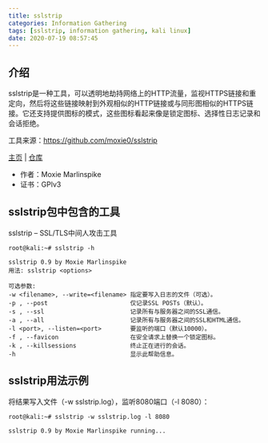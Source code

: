 ```yaml
---
title: sslstrip
categories: Information Gathering
tags: [sslstrip, information gathering, kali linux]
date: 2020-07-19 08:57:45
---
```


介绍
------
sslstrip是一种工具，可以透明地劫持网络上的HTTP流量，监视HTTPS链接和重定向，然后将这些链接映射到外观相似的HTTP链接或与同形图相似的HTTPS链接。它还支持提供图标的模式，这些图标看起来像是锁定图标、选择性日志记录和会话拒绝。  

工具来源：https://github.com/moxie0/sslstrip  

[主页][1] | [仓库][2]  

+ 作者：Moxie Marlinspike
+ 证书：GPlv3  

sslstrip包中包含的工具
------

sslstrip – SSL/TLS中间人攻击工具  

```
root@kali:~# sslstrip -h

sslstrip 0.9 by Moxie Marlinspike
用法: sslstrip <options>

可选参数:
-w <filename>, --write=<filename> 指定要写入日志的文件（可选）。
-p , --post                       仅记录SSL POSTs（默认）。
-s , --ssl                        记录所有与服务器之间的SSL通信。
-a , --all                        记录所有与服务器之间的SSL和HTML通信。
-l <port>, --listen=<port>        要监听的端口（默认10000）。
-f , --favicon                    在安全请求上替换一个锁定图标。
-k , --killsessions               终止正在进行的会话。
-h                                显示此帮助信息。
```

sslstrip用法示例
------
将结果写入文件（-w sslstrip.log），监听8080端口（-l 8080）：
```
root@kali:~# sslstrip -w sslstrip.log -l 8080

sslstrip 0.9 by Moxie Marlinspike running...
```

  [1]: https://moxie.org/software/sslstrip/
  [2]: https://gitlab.com/kalilinux/packages/sslstrip
